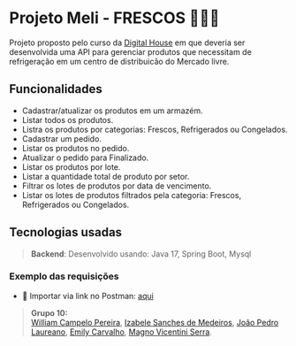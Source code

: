 # Projeto Meli - FRESCOS 🍎🥬🍦

Projeto proposto pelo curso da [Digital House](https://www.digitalhouse.com/br)  em que deveria ser desenvolvida uma API para gerenciar produtos que necessitam de refrigeração em um centro de distribuicão do Mercado livre.

## Funcionalidades
-  Cadastrar/atualizar os produtos em um armazém.
- Listar todos os produtos.
- Listra os produtos por categorias: Frescos, Refrigerados ou Congelados.
- Cadastrar um pedido.
- Listar os produtos no pedido.
- Atualizar o pedido para Finalizado.
- Listar os produtos por lote.
- Listar a quantidade total de produto por setor.
- Filtrar os lotes de produtos por data de vencimento.
- Listar os lotes de produtos filtrados pela categoria: Frescos, Refrigerados ou Congelados.

## Tecnologias usadas
> **Backend**: Desenvolvido usando: Java 17, Spring Boot, Mysql

### Exemplo das requisições
- 🔗 Importar via link no Postman: [aqui](https://grupo-10.postman.co/workspace/5659a876-edb4-4277-8f9f-5472b5ced065/collection/23755358-df036664-b7f8-4f9f-9f5c-2ec43feb0bb1?action=share&creator=23755358)


> **Grupo 10:**  
[William Campelo Pereira](https://github.com/William-MELI), [Izabele Sanches de Medeiros](https://www.linkedin.com/in/izabelesanches/), [João Pedro Laureano](https://www.linkedin.com/in/joao-pedro-laureano/), [Emily Carvalho](https://www.linkedin.com/in/emily-nilsen-carvalho/), [Magno Vicentini Serra](https://www.linkedin.com/in/magno-vicentini/).
